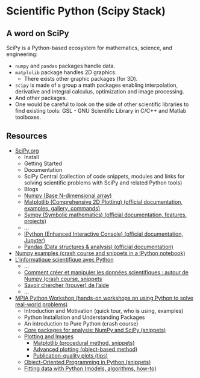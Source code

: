 # Scientific Python (Scipy Stack)

## A word on SciPy

SciPy is a Python-based ecosystem for mathematics, science, and engineering:

- `numpy` and `pandas` packages handle data.
- `matplolib` package handles 2D graphics.
	- There exists other graphic packages (for 3D).
- `scipy` is made of a group a math packages enabling interpolation, derivative and integral calculus, optimization and image processing.
- And other packages.
- One would be careful to look on the side of other scientific libraries to find existing tools: GSL - GNU Scientific Library in C/C++ and Matlab toolboxes.


## Resources

- [SciPy.org](https://scipy.org/)
	- Install
	- Getting Started
	- Documentation
	- SciPy Central (collection of code snippets, modules and links for solving scientific problems with SciPy and related Python tools)
	- Blogs
	- [Numpy (Base N-dimensional array)](http://numpy.org/)
	- [Matplotlib (Comprehensive 2D Plotting) (official documentation, examples, gallery, commands)](http://matplotlib.org/)
	- [Sympy (Symbolic mathematics) (official documentation, features, projects)](http://sympy.org/)
	- ...
	- [IPython (Enhanced Interactive Console) (official documentation, Jupyter)](http://ipython.org/)
	- [Pandas (Data structures & analysis) (official documentation)](http://pandas.pydata.org/)
- [Numpy examples (crash course and snippets in a IPython notebook)](http://perso.telecom-paristech.fr/~gramfort/liesse_python/2-Numpy.html)
- [L’informatique scientifique avec Python](http://www.dakarlug.org/pat/scientifique/html/index.html)
	- ...
	- [Comment créer et manipuler les données scientifiques : autour de Numpy (crash course, snippets](http://www.dakarlug.org/pat/scientifique/html/numpy.html)
	- [Savoir chercher (trouver) de l’aide](http://www.dakarlug.org/pat/scientifique/html/aide.html)
	- ...
- [MPIA Python Workshop (hands-on workshops on using Python to solve real-world problems)](https://python4mpia.github.io/)
	- Introduction and Motivation (quick tour, who is using, examples)
	- Python Installation and Understanding Packages
	- An introduction to Pure Python (crash course)
	- [Core packages for analysis: NumPy and SciPy (snippets)](https://python4mpia.github.io/core/core.html)
	- [Plotting and Images](https://python4mpia.github.io/plotting/plotting.html)
		- [Matplotlib (procedural method, snippets)](https://python4mpia.github.io/plotting/matplotlib.html)
		- [Advanced plotting (object-based method)](https://python4mpia.github.io/plotting/advanced.html)
		- [Publication-quality plots (tips)](https://python4mpia.github.io/plotting/advanced.html)
	- [Object-Oriented Programming in Python (snippets)](https://python4mpia.github.io/object_orientation/index.html)
	- [Fitting data with Python (models, algorithms, how-to)](https://python4mpia.github.io/fitting_data/fitting_data.html)